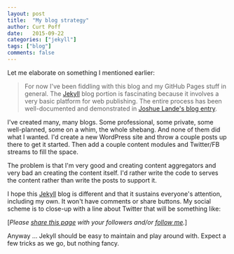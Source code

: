 ```yaml
---
layout: post
title:  "My blog strategy"
author: Curt Poff
date:   2015-09-22
categories: ["jekyll"]
tags: ["blog"]
comments: false
---
```


Let me elaborate on something I mentioned earlier:

<!--more-->

> For now I've been fiddling with this blog and my GitHub Pages stuff in general.
> The [Jekyll](https://jekyllrb.com/) blog portion is fascinating because it involves a
> very basic platform for web publishing. The entire process has been well-documented
> and demonstrated in [Joshue Lande's blog entry](http://joshualande.com/jekyll-github-pages-poole).

I've created many, many blogs. Some professional, some private, some well-planned, some on a whim, the whole shebang. And none of them did what I wanted. I'd create a new WordPress site and throw a couple posts up there to get it started. Then add a couple content modules and Twitter/FB streams to fill the space.

The problem is that I'm very good and creating content aggregators and very bad an creating the content itself. I'd rather write the code to serves the content rather than write the posts to support it.

I hope this [Jekyll](https://jekyllrb.com/) blog is different and that it sustains everyone's attention, including my own. It won't have comments or share buttons. My social scheme is to close-up with a line about Twitter that will be something like:

[*Please
<a href="https://twitter.com/intent/tweet?url={{ site.production_url }}{{ page.url }}&text={{ page.title }}&via=cpoff"
   target="_blank">share this page</a> with your followers
and/or <a href="https://twitter.com/cpoff">
  follow me</a>.*]

Anyway ... Jekyll should be easy to maintain and play around with. Expect a few tricks as we go, but nothing fancy.
